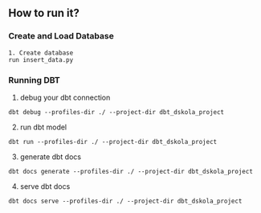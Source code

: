 ## How to run it? 
### Create and Load Database
```
1. Create database
run insert_data.py
```

### Running DBT

1. debug your dbt connection
```
dbt debug --profiles-dir ./ --project-dir dbt_dskola_project
```
2. run dbt model
```
dbt run --profiles-dir ./ --project-dir dbt_dskola_project
```
3. generate dbt docs
```
dbt docs generate --profiles-dir ./ --project-dir dbt_dskola_project
```
4. serve dbt docs
```
dbt docs serve --profiles-dir ./ --project-dir dbt_dskola_project
```

